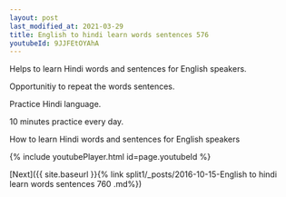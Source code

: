 ```yaml
---
layout: post
last_modified_at: 2021-03-29
title: English to hindi learn words sentences 576 
youtubeId: 9JJFEtOYAhA
---
```

 
 
Helps to learn Hindi words and sentences for English speakers.

Opportunitiy to repeat the words sentences. 

Practice Hindi language. 
 
10 minutes practice every day. 
 
How to learn Hindi words and sentences for English speakers 
 
{% include youtubePlayer.html id=page.youtubeId %}
 
 
[Next]({{ site.baseurl }}{% link  split1/_posts/2016-10-15-English to hindi learn words sentences 760 .md%})
 
